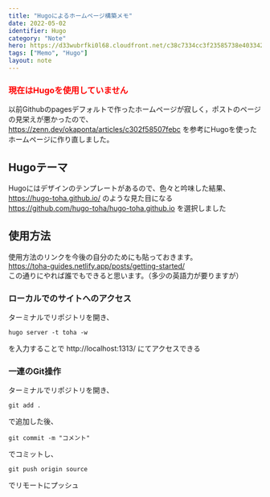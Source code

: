 ```yaml
---
title: "Hugoによるホームページ構築メモ"
date: 2022-05-02
identifier: Hugo
category: "Note"
hero: https://d33wubrfki0l68.cloudfront.net/c38c7334cc3f23585738e40334284fddcaf03d5e/2e17c/images/hugo-logo-wide.svg
tags: ["Memo", "Hugo"]
layout: note
---
```


### <span style="color: red; ">現在はHugoを使用していません　</span>

以前Githubのpagesデフォルトで作ったホームページが寂しく，ポストのページの見栄えが悪かったので、  
https://zenn.dev/okaponta/articles/c302f58507febc を参考にHugoを使ったホームページに作り直しました。  
<!--more-->

## Hugoテーマ

Hugoにはデザインのテンプレートがあるので、色々と吟味した結果、  
https://hugo-toha.github.io/
のような見た目になる  
https://github.com/hugo-toha/hugo-toha.github.io
を選択しました

## 使用方法

使用方法のリンクを今後の自分のためにも貼っておきます。  
https://toha-guides.netlify.app/posts/getting-started/  
この通りにやれば誰でもできると思います。（多少の英語力が要りますが）

### ローカルでのサイトへのアクセス
ターミナルでリポジトリを開き、
```
hugo server -t toha -w
```
を入力することで
http://localhost:1313/
にてアクセスできる

### 一連のGit操作
ターミナルでリポジトリを開き、
```
git add .
```
で追加した後、
```
git commit -m "コメント"
```
でコミットし、
```
git push origin source
```
でリモートにプッシュ